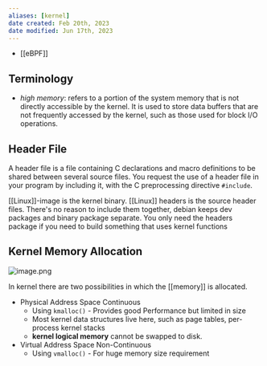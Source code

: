 ```yaml
---
aliases: [kernel]
date created: Feb 20th, 2023
date modified: Jun 17th, 2023
---
```

- [[eBPF]]

## Terminology
- *high memory*: refers to a portion of the system memory that is not directly accessible by the kernel. It is used to store data buffers that are not frequently accessed by the kernel, such as those used for block I/O operations.

## Header File
A header file is a file containing C declarations and macro definitions to be shared between several source files. You request the use of a header file in your program by including it, with the C preprocessing directive `#include`.

[[Linux]]-image is the kernel binary. [[Linux]] headers is the source header files. There's no reason to include them together, debian keeps dev packages and binary package separate. You only need the headers package if you need to build something that uses kernel functions

## Kernel Memory Allocation
![image.png](https://img.ynchen.me/2023/06/1d53df616273061f0aaed7d44c98c16a.webp)

In kernel there are two possibilities in which the [[memory]] is allocated.
- Physical Address Space Continuous 
	- Using `kmalloc()` - Provides good Performance but limited in size
	- Most kernel data structures live here, such as page tables, per-process kernel stacks
	- **kernel logical memory** cannot be swapped to disk.
- Virtual Address Space Non-Continuous 
	- Using `vmalloc()` - For huge memory size requirement